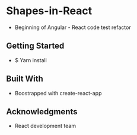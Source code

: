 # Shapes-in-React
- Beginning of Angular - React code test refactor

## Getting Started
- $ Yarn install

## Built With
- Boostrapped with create-react-app

## Acknowledgments
- React development team
